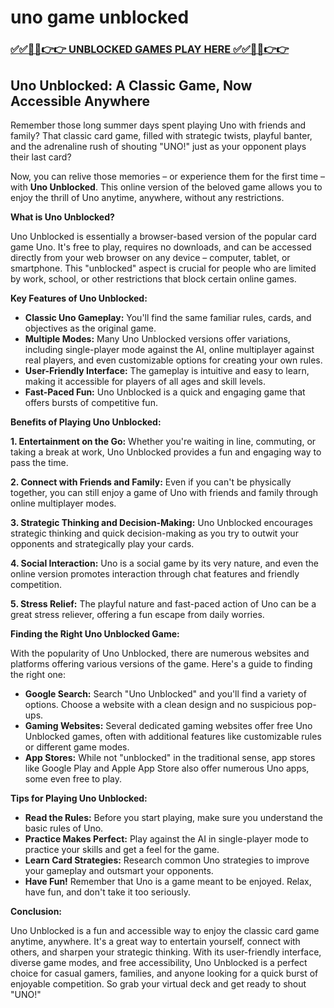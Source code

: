 # uno game unblocked

### [✅✅🔴🔴👉👉 UNBLOCKED GAMES PLAY HERE ✅✅🔴🔴👉👉](https://topstoryindia.com)

## Uno Unblocked: A Classic Game, Now Accessible Anywhere

Remember those long summer days spent playing Uno with friends and family? That classic card game, filled with strategic twists, playful banter, and the adrenaline rush of shouting "UNO!" just as your opponent plays their last card?  

Now, you can relive those memories – or experience them for the first time – with **Uno Unblocked**. This online version of the beloved game allows you to enjoy the thrill of Uno anytime, anywhere, without any restrictions.  

**What is Uno Unblocked?**

Uno Unblocked is essentially a browser-based version of the popular card game Uno. It's free to play, requires no downloads, and can be accessed directly from your web browser on any device – computer, tablet, or smartphone. This "unblocked" aspect is crucial for people who are limited by work, school, or other restrictions that block certain online games.

**Key Features of Uno Unblocked:**

* **Classic Uno Gameplay:** You'll find the same familiar rules, cards, and objectives as the original game. 
* **Multiple Modes:** Many Uno Unblocked versions offer variations, including single-player mode against the AI, online multiplayer against real players, and even customizable options for creating your own rules.
* **User-Friendly Interface:** The gameplay is intuitive and easy to learn, making it accessible for players of all ages and skill levels.
* **Fast-Paced Fun:** Uno Unblocked is a quick and engaging game that offers bursts of competitive fun.

**Benefits of Playing Uno Unblocked:**

**1. Entertainment on the Go:** Whether you're waiting in line, commuting, or taking a break at work, Uno Unblocked provides a fun and engaging way to pass the time.

**2. Connect with Friends and Family:** Even if you can't be physically together, you can still enjoy a game of Uno with friends and family through online multiplayer modes.

**3. Strategic Thinking and Decision-Making:** Uno Unblocked encourages strategic thinking and quick decision-making as you try to outwit your opponents and strategically play your cards.

**4. Social Interaction:** Uno is a social game by its very nature, and even the online version promotes interaction through chat features and friendly competition. 

**5. Stress Relief:**  The playful nature and fast-paced action of Uno can be a great stress reliever, offering a fun escape from daily worries.

**Finding the Right Uno Unblocked Game:**

With the popularity of Uno Unblocked, there are numerous websites and platforms offering various versions of the game. Here's a guide to finding the right one:

* **Google Search:** Search "Uno Unblocked" and you'll find a variety of options. Choose a website with a clean design and no suspicious pop-ups.
* **Gaming Websites:** Several dedicated gaming websites offer free Uno Unblocked games, often with additional features like customizable rules or different game modes.
* **App Stores:** While not "unblocked" in the traditional sense, app stores like Google Play and Apple App Store also offer numerous Uno apps, some even free to play.

**Tips for Playing Uno Unblocked:**

* **Read the Rules:** Before you start playing, make sure you understand the basic rules of Uno.
* **Practice Makes Perfect:** Play against the AI in single-player mode to practice your skills and get a feel for the game.
* **Learn Card Strategies:** Research common Uno strategies to improve your gameplay and outsmart your opponents.
* **Have Fun!** Remember that Uno is a game meant to be enjoyed. Relax, have fun, and don't take it too seriously.

**Conclusion:**

Uno Unblocked is a fun and accessible way to enjoy the classic card game anytime, anywhere. It's a great way to entertain yourself, connect with others, and sharpen your strategic thinking. With its user-friendly interface, diverse game modes, and free accessibility, Uno Unblocked is a perfect choice for casual gamers, families, and anyone looking for a quick burst of enjoyable competition. So grab your virtual deck and get ready to shout "UNO!"
